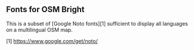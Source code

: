 Fonts for OSM Bright
--------------------

This is a subset of [Google Noto fonts][1] sufficient to display all languages on a multilingual OSM map.


[1] https://www.google.com/get/noto/
